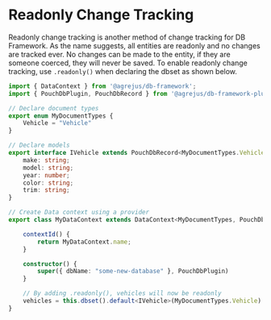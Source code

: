 # Readonly Change Tracking

Readonly change tracking is another method of change tracking for DB Framework.  As the name suggests, all entities are readonly and no changes are tracked ever.  No changes can be made to the entity, if they are someone coerced, they will never be saved.  To enable readonly change tracking, use `.readonly()` when declaring the dbset as shown below.

```typescript
import { DataContext } from '@agrejus/db-framework';
import { PouchDbPlugin, PouchDbRecord } from '@agrejus/db-framework-plugin-pouchdb';

// Declare document types
export enum MyDocumentTypes {
    Vehicle = "Vehicle"
}

// Declare models
export interface IVehicle extends PouchDbRecord<MyDocumentTypes.Vehicle> {
    make: string;
    model: string;
    year: number;
    color: string;
    trim: string;
}

// Create Data context using a provider
export class MyDataContext extends DataContext<MyDocumentTypes, PouchDbRecord<MyDocumentTypes>, "_id" | "_rev"> {

    contextId() {
        return MyDataContext.name;
    }

    constructor() {
        super({ dbName: "some-new-database" }, PouchDbPlugin)
    }

    // By adding .readonly(), vehicles will now be readonly
    vehicles = this.dbset().default<IVehicle>(MyDocumentTypes.Vehicle).readonly().create();
}
```